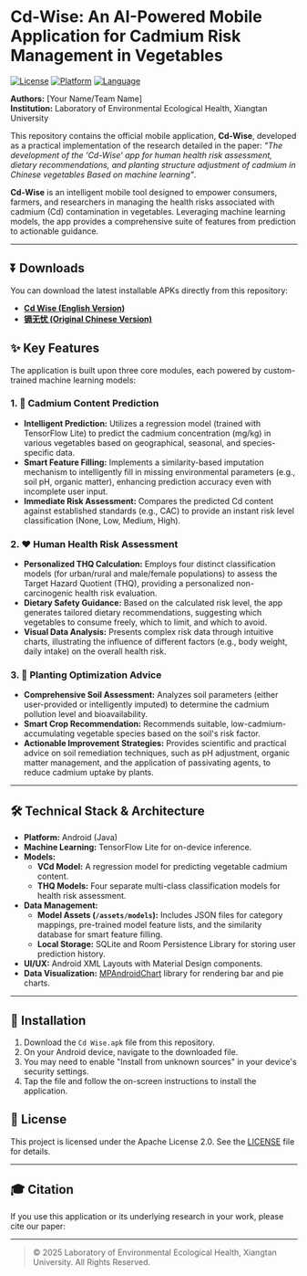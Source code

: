 # Cd-Wise: An AI-Powered Mobile Application for Cadmium Risk Management in Vegetables

[![License](https://img.shields.io/badge/License-Apache_2.0-blue.svg)](https://opensource.org/licenses/Apache-2.0)
[![Platform](https://img.shields.io/badge/Platform-Android-green.svg)](#installation)
[![Language](https://img.shields.io/badge/Language-Java-orange.svg)](#technical-stack)

**Authors:** [Your Name/Team Name]  
**Institution:** Laboratory of Environmental Ecological Health, Xiangtan University

This repository contains the official mobile application, **Cd-Wise**, developed as a practical implementation of the research detailed in the paper: *"The development of the 'Cd-Wise' app for human health risk assessment, dietary recommendations, and planting structure adjustment of cadmium in Chinese vegetables Based on machine learning"*.

**Cd-Wise** is an intelligent mobile tool designed to empower consumers, farmers, and researchers in managing the health risks associated with cadmium (Cd) contamination in vegetables. Leveraging machine learning models, the app provides a comprehensive suite of features from prediction to actionable guidance.

---

## ⏬ Downloads

You can download the latest installable APKs directly from this repository:

-   [**Cd Wise (English Version)**](./Cd%20Wise.apk)
-   [**镉无忧 (Original Chinese Version)**](./镉无忧.apk)

## ✨ Key Features

The application is built upon three core modules, each powered by custom-trained machine learning models:

### 1. 🔬 Cadmium Content Prediction
-   **Intelligent Prediction:** Utilizes a regression model (trained with TensorFlow Lite) to predict the cadmium concentration (mg/kg) in various vegetables based on geographical, seasonal, and species-specific data.
-   **Smart Feature Filling:** Implements a similarity-based imputation mechanism to intelligently fill in missing environmental parameters (e.g., soil pH, organic matter), enhancing prediction accuracy even with incomplete user input.
-   **Immediate Risk Assessment:** Compares the predicted Cd content against established standards (e.g., CAC) to provide an instant risk level classification (None, Low, Medium, High).

### 2. ❤️ Human Health Risk Assessment
-   **Personalized THQ Calculation:** Employs four distinct classification models (for urban/rural and male/female populations) to assess the Target Hazard Quotient (THQ), providing a personalized non-carcinogenic health risk evaluation.
-   **Dietary Safety Guidance:** Based on the calculated risk level, the app generates tailored dietary recommendations, suggesting which vegetables to consume freely, which to limit, and which to avoid.
-   **Visual Data Analysis:** Presents complex risk data through intuitive charts, illustrating the influence of different factors (e.g., body weight, daily intake) on the overall health risk.

### 3. 🌱 Planting Optimization Advice
-   **Comprehensive Soil Assessment:** Analyzes soil parameters (either user-provided or intelligently imputed) to determine the cadmium pollution level and bioavailability.
-   **Smart Crop Recommendation:** Recommends suitable, low-cadmium-accumulating vegetable species based on the soil's risk factor.
-   **Actionable Improvement Strategies:** Provides scientific and practical advice on soil remediation techniques, such as pH adjustment, organic matter management, and the application of passivating agents, to reduce cadmium uptake by plants.

---

## 🛠️ Technical Stack & Architecture

-   **Platform:** Android (Java)
-   **Machine Learning:** TensorFlow Lite for on-device inference.
-   **Models:**
    -   **VCd Model:** A regression model for predicting vegetable cadmium content.
    -   **THQ Models:** Four separate multi-class classification models for health risk assessment.
-   **Data Management:**
    -   **Model Assets (`/assets/models`):** Includes JSON files for category mappings, pre-trained model feature lists, and the similarity database for smart feature filling.
    -   **Local Storage:** SQLite and Room Persistence Library for storing user prediction history.
-   **UI/UX:** Android XML Layouts with Material Design components.
-   **Data Visualization:** [MPAndroidChart](https://github.com/PhilJay/MPAndroidChart) library for rendering bar and pie charts.

---

## 📲 Installation

1.  Download the `Cd Wise.apk` file from this repository.
2.  On your Android device, navigate to the downloaded file.
3.  You may need to enable "Install from unknown sources" in your device's security settings.
4.  Tap the file and follow the on-screen instructions to install the application.

## 📜 License

This project is licensed under the Apache License 2.0. See the [LICENSE](./LICENSE) file for details.

---

## 🎓 Citation

If you use this application or its underlying research in your work, please cite our paper:



---

> © 2025 Laboratory of Environmental Ecological Health, Xiangtan University. All Rights Reserved.
